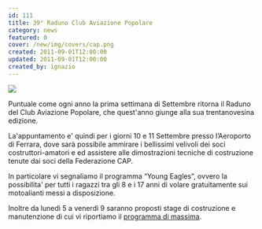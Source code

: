 ```yaml
---
id: 111
title: 39° Raduno Club Aviazione Popolare
category: news
featured: 0
cover: /new/img/covers/cap.png
created: 2011-09-01T12:00:00
updated: 2011-09-01T12:00:00
created_by: ignazio
---
```


<img class="float-start mr-3 mb-8 w-[300px]" src="/new/img/stories/2011.cap-locandina-39mo-raduno-s.jpg"/>

Puntuale come ogni anno la prima settimana di Settembre ritorna il Raduno del Club Aviazione Popolare, che quest'anno giunge alla sua trentanovesina edizione.

La'appuntamento e' quindi per i giorni 10 e 11 Settembre presso l’Aeroporto di Ferrara, dove sarà possibile ammirare i bellissimi velivoli dei soci costruttori-amatori e ed assistere alle dimostrazioni tecniche di costruzione tenute dai soci della Federazione CAP.

In particolare vi segnaliamo il programma “Young Eagles”, ovvero la possibilita' per tutti i ragazzi tra gli 8 e i 17 anni di volare gratuitamente sui motoalianti messi a disposizione.

Inoltre da lunedì 5 a venerdì 9 saranno proposti stage di costruzione e manutenzione di cui vi riportiamo il <a href="dmdocuments/cap-programma-39mo-raduno.pdf" target="_blank">programma di massima</a>.
